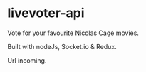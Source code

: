 # livevoter-api

Vote for your favourite Nicolas Cage movies.

Built with nodeJs, Socket.io & Redux.

Url incoming.
